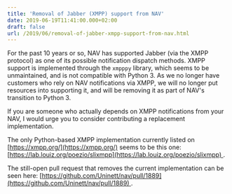 ```yaml
---
title: 'Removal of Jabber (XMPP) support from NAV'
date: 2019-06-19T11:41:00.000+02:00
draft: false
url: /2019/06/removal-of-jabber-xmpp-support-from-nav.html
---
```


  
For the past 10 years or so, NAV has supported Jabber (via the XMPP protocol) as one of its possible notification dispatch methods. XMPP support is implemented through the `xmpppy` library, which seems to be unmaintained, and is not compatible with Python 3. As we no longer have customers who rely on NAV notifications via XMPP, we will no longer put resources into supporting it, and will be removing it as part of NAV's transition to Python 3.  
  
If you are someone who actually depends on XMPP notifications from your NAV, I would urge you to consider contributing a replacement implementation.  
  
The only Python-based XMPP implementation currently listed on [https://xmpp.org/](https://xmpp.org/) seems to be this one: [https://lab.louiz.org/poezio/slixmpp](https://lab.louiz.org/poezio/slixmpp) .  
  
  
The still-open pull request that removes the current implementation can be seen here: [https://github.com/Uninett/nav/pull/1889](https://github.com/Uninett/nav/pull/1889) .